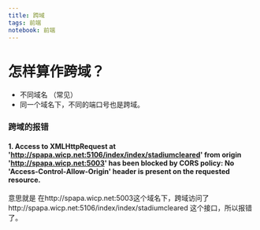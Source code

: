 ```yaml
---
title: 跨域
tags: 前端
notebook: 前端
---
```

# 怎样算作跨域？
- 不同域名 （常见）
- 同一个域名下，不同的端口号也是跨域。


### 跨域的报错
#### 1. Access to XMLHttpRequest at 'http://spapa.wicp.net:5106/index/index/stadiumcleared' from origin 'http://spapa.wicp.net:5003' has been blocked by CORS policy: No 'Access-Control-Allow-Origin' header is present on the requested resource. 
意思就是 在http://spapa.wicp.net:5003这个域名下，跨域访问了http://spapa.wicp.net:5106/index/index/stadiumcleared 这个接口，所以报错了。



